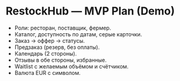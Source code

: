 # RestockHub — MVP Plan (Demo)
- Роли: ресторан, поставщик, фермер.
- Каталог, доступность по датам, серые карточки.
- Заказ → оффер → статусы.
- Предзаказ (резерв, без оплаты).
- Календарь (2 стороны).
- Отзывы в обе стороны, избранные.
- Waitlist с желаемым объёмом и счётчиком.
- Валюта EUR с символом.
